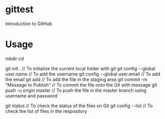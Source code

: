 # gittest
Introduction to GitHub

# Usage

mkdir <directoryname>
cd <directoryname>

git init .                                        // To initialize the current local folder with git
git config --global user.name <username>          // To add the username
git config --global user.email <email-ID>         // To add the email
git add <filename>                                // To add the file in the staging area
git commit -m "Message to Publish"                // To commit the file onto the Git with message
git push -u origin master                         // To push the file in the master branch using username and password

git status          // To check the status of the files on Git
git config --list   // To check the list of files in the respository
